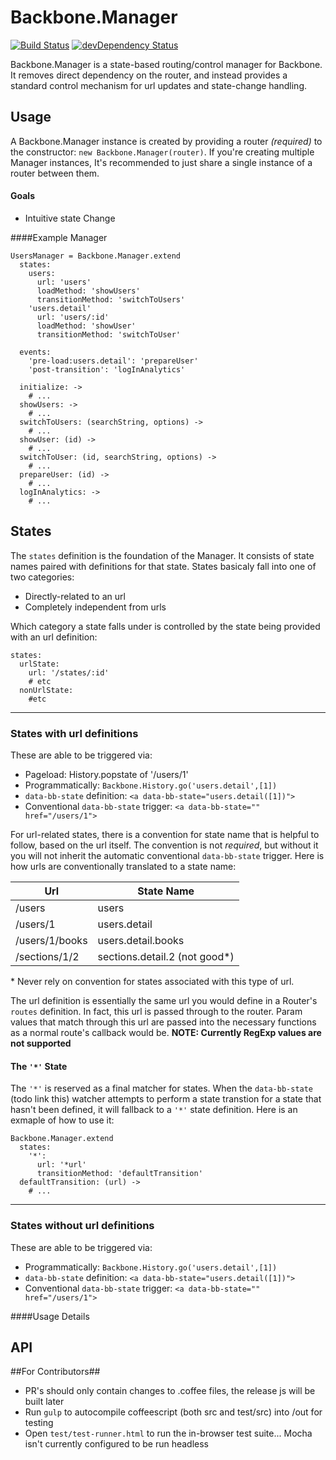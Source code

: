 # Backbone.Manager
[![Build Status](http://img.shields.io/travis/novu/Backbone.Manager.svg?style=flat)](https://travis-ci.org/novu/Backbone.Manager)
[![devDependency Status](http://img.shields.io/david/dev/novu/backbone.manager.svg?style=flat)](https://david-dm.org/novu/backbone.manager#info=devDependencies)

Backbone.Manager is a state-based routing/control manager for Backbone. It removes direct dependency on the router, and instead provides a standard control mechanism for url updates and state-change handling.

## Usage
A Backbone.Manager instance is created by providing a router _(required)_ to the constructor: `new Backbone.Manager(router)`. If you're creating multiple Manager instances, It's recommended to just share a single instance of a router between them.
#### Goals
* Intuitive state Change

####Example Manager
```
UsersManager = Backbone.Manager.extend
  states:
    users:
      url: 'users'
      loadMethod: 'showUsers'
      transitionMethod: 'switchToUsers'
    'users.detail'
      url: 'users/:id'
      loadMethod: 'showUser'
      transitionMethod: 'switchToUser'

  events:
    'pre-load:users.detail': 'prepareUser'
    'post-transition': 'logInAnalytics'
    
  initialize: ->
    # ...
  showUsers: ->
    # ...
  switchToUsers: (searchString, options) ->
    # ...
  showUser: (id) ->
    # ...
  switchToUser: (id, searchString, options) ->
    # ...
  prepareUser: (id) ->
    # ...
  logInAnalytics: ->
    # ...
```


## States
The `states` definition is the foundation of the Manager. It consists of state names paired with definitions for that state. States basicaly fall into one of two categories:
- Directly-related to an url
- Completely independent from urls

Which category a state falls under is controlled by the state being provided with an url definition:
```
states:
  urlState:
    url: '/states/:id'
    # etc
  nonUrlState:
    #etc
```
---
### States with url definitions
These are able to be triggered via:
* Pageload: History.popstate of '/users/1'
* Programmatically: `Backbone.History.go('users.detail',[1])`
* `data-bb-state` definition: `<a data-bb-state="users.detail([1])">`
* Conventional `data-bb-state` trigger: `<a data-bb-state="" href="/users/1">`

For url-related states, there is a convention for state name that is helpful to follow, based on the url itself. The convention is not _required_, but without it you will not inherit the automatic conventional `data-bb-state` trigger. Here is how urls are conventionally translated to a state name:

Url            | State Name
-------------- | ----------
/users         | users
/users/1       | users.detail
/users/1/books | users.detail.books
/sections/1/2  | sections.detail.2 (not good*)

\* Never rely on convention for states associated with this type of url.

The url definition is essentially the same url you would define in a Router's `routes` definition. In fact, this url is passed through to the router. Param values that match through this url are passed into the necessary functions as a normal route's callback would be. **NOTE: Currently RegExp values are not supported**
#### The `'*'` State
The `'*'` is reserved as a final matcher for states. When the `data-bb-state` (todo link this) watcher attempts to perform a state transtion for a state that hasn't been defined, it will fallback to a `'*'` state definition. Here is an exmaple of how to use it:
```
Backbone.Manager.extend
  states:
    '*':
      url: '*url'
      transitionMethod: 'defaultTransition'
  defaultTransition: (url) ->
    # ...
```
---
### States __without__ url definitions

These are able to be triggered via:
* Programmatically: `Backbone.History.go('users.detail',[1])`
* `data-bb-state` definition: `<a data-bb-state="users.detail([1])">`
* Conventional `data-bb-state` trigger: `<a data-bb-state="" href="/users/1">`


####Usage Details

## API     

##For Contributors##
* PR's should only contain changes to .coffee files, the release js will be built later
* Run `gulp` to autocompile coffeescript (both src and test/src) into /out for testing
* Open `test/test-runner.html` to run the in-browser test suite... Mocha isn't currently configured to be run headless
